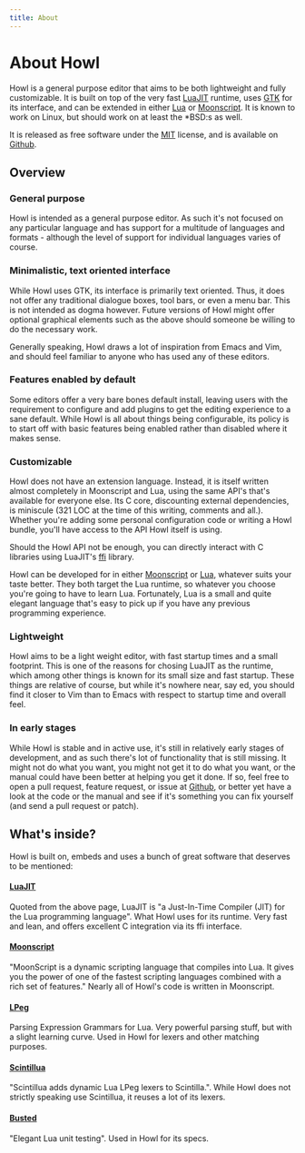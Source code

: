 ```yaml
---
title: About
---
```


# About Howl

Howl is a general purpose editor that aims to be both lightweight
and fully customizable. It is built on top of the very fast
[LuaJIT](http://luajit.org) runtime, uses [GTK](http://www.gtk.org) for its
interface, and can be extended in either [Lua](http://www.lua.org) or
[Moonscript](http://www.moonscript.org). It is known to work on Linux, but
should work on at least the \*BSD:s as well.

It is released as free software under the
[MIT](http://opensource.org/licenses/MIT) license, and is
available on [Github](https://github.com/howl-editor/howl).

## Overview

### General purpose

Howl is intended as a general purpose editor. As such it's not focused on any
particular language and has support for a multitude of languages and formats -
although the level of support for individual languages varies of course.

### Minimalistic, text oriented interface

While Howl uses GTK, its interface is primarily text oriented. Thus, it does
not offer any traditional dialogue boxes, tool bars, or even a menu bar. This is
not intended as dogma however. Future versions of Howl might offer optional
graphical elements such as the above should someone be willing to do the
necessary work.

Generally speaking, Howl draws a lot of inspiration from Emacs and Vim, and
should feel familiar to anyone who has used any of these editors.

### Features enabled by default

Some editors offer a very bare bones default install, leaving users with the
requirement to configure and add plugins to get the editing experience to a sane
default. While Howl is all about things being configurable, its policy is to
start off with basic features being enabled rather than disabled where it makes
sense.

### Customizable

Howl does not have an extension language. Instead, it is itself written almost
completely in Moonscript and Lua, using the same API's that's available for
everyone else. Its C core, discounting external dependencies, is miniscule (321
LOC at the time of this writing, comments and all.). Whether you're adding some
personal configuration code or writing a Howl bundle, you'll have access to the
API Howl itself is using.

Should the Howl API not be enough, you can directly interact with C libraries using
LuaJIT's [ffi](http://luajit.org/ext_ffi.html) library.

Howl can be developed for in either [Moonscript](http://www.moonscript.org) or
[Lua](http://www.lua.org), whatever suits your taste better. They both target
the Lua runtime, so whatever you choose you're going to have to learn Lua.
Fortunately, Lua is a small and quite elegant language that's easy to pick up if
you have any previous programming experience.

### Lightweight

Howl aims to be a light weight editor, with fast startup times and a small
footprint. This is one of the reasons for chosing LuaJIT as the runtime, which
among other things is known for its small size and fast startup. These things
are relative of course, but while it's nowhere near, say ed, you should find it
closer to Vim than to Emacs with respect to startup time and overall feel.

### In early stages

While Howl is stable and in active use, it's still in relatively early stages
of development, and as such there's lot of functionality that is still missing.
It might not do what you want, you might not get it to do what you want, or the
manual could have been better at helping you get it done. If so, feel free to
open a pull request, feature request, or issue at
[Github](https://github.com/howl-editor/howl), or better yet have a look at the
code or the manual and see if it's something you can fix yourself (and send a
pull request or patch).

## What's inside?

Howl is built on, embeds and uses a bunch of great software that deserves
to be mentioned:

#### [LuaJIT](http://luajit.org)

Quoted from the above page, LuaJIT is "a Just-In-Time Compiler (JIT) for the Lua
programming language". What Howl uses for its runtime. Very fast and lean, and
offers excellent C integration via its ffi interface.

#### [Moonscript](http://www.moonscript.org)

"MoonScript is a dynamic scripting language that compiles into Lua. It gives you
the power of one of the fastest scripting languages combined with a rich set of
features." Nearly all of Howl's code is written in Moonscript.

#### [LPeg](http://www.inf.puc-rio.br/~roberto/lpeg/)

Parsing Expression Grammars for Lua. Very powerful parsing stuff, but with a slight
learning curve. Used in Howl for lexers and other matching purposes.

#### [Scintillua](http://foicica.com/scintillua/)

"Scintillua adds dynamic Lua LPeg lexers to Scintilla.". While Howl does not strictly
speaking use Scintillua, it reuses a lot of its lexers.

#### [Busted](http://olivinelabs.com/busted/)

"Elegant Lua unit testing". Used in Howl for its specs.
